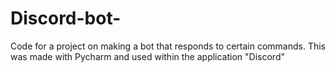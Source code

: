 # Discord-bot-
Code for a project on making a bot that responds to certain commands. This was made with Pycharm and used within the application "Discord"

